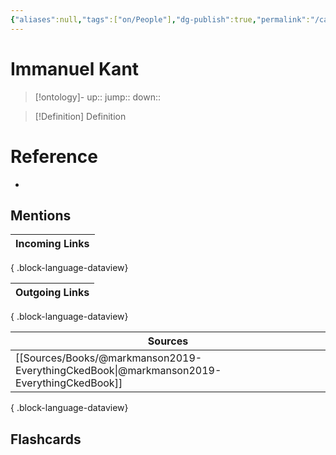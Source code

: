 ```yaml
---
{"aliases":null,"tags":["on/People"],"dg-publish":true,"permalink":"/cards/immanuel-kant/","dgPassFrontmatter":true}
---
```


# Immanuel Kant

> [!ontology]-
> up:: 
> jump:: 
> down:: 

> [!Definition] Definition
> 

# Reference
- 

## Mentions

| Incoming Links |
| -------------- |

{ .block-language-dataview}

| Outgoing Links |
| -------------- |

{ .block-language-dataview}

| Sources                                                                                     |
| ------------------------------------------------------------------------------------------- |
| [[Sources/Books/@markmanson2019-EverythingCkedBook\|@markmanson2019-EverythingCkedBook]] |

{ .block-language-dataview}

## Flashcards 
